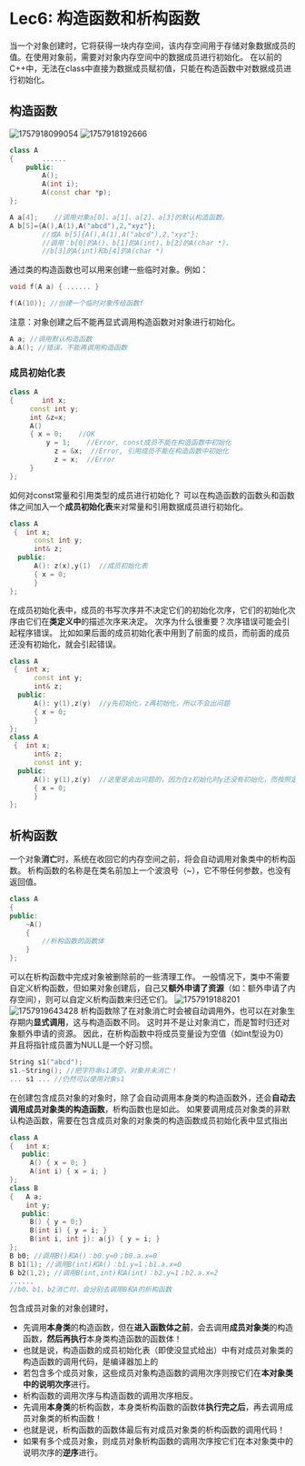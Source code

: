 # Lec6: 构造函数和析构函数
当一个对象创建时，它将获得一块内存空间，该内存空间用于存储对象数据成员的值。在使用对象前，需要对对象内存空间中的数据成员进行初始化。
在以前的C++中，无法在class中直接为数据成员赋初值，只能在构造函数中对数据成员进行初始化。
## 构造函数
![1757918099054](image/lec6/1757918099054.png)
![1757918192666](image/lec6/1757918192666.png)
```cpp
class A
{		......
	public:
		A();
		A(int i);
		A(const char *p);
};

A a[4];    //调用对象a[0]、a[1]、a[2]、a[3]的默认构造函数。
A b[5]={A(),A(1),A("abcd"),2,"xyz"}; 
		//或A b[5]{A(),A(1),A("abcd"),2,"xyz"}; 
		//调用：b[0]的A()、b[1]的A(int)、b[2]的A(char *)、
		//b[3]的A(int)和b[4]的A(char *)
```
通过类的构造函数也可以用来创建一些临时对象。例如：
```cpp
void f(A a) { ...... }

f(A(10)); //创建一个临时对象传给函数f
```
注意：对象创建之后不能再显式调用构造函数对对象进行初始化。
```cpp
A a; //调用默认构造函数
a.A(); //错误，不能再调用构造函数
```

### 成员初始化表
```cpp
class A 
{		int x;
     const int y;
     int &z=x;
     A()
     { x = 0;    //OK
	     y = 1;    //Error, const成员不能在构造函数中初始化
		   z = &x;  //Error, 引用成员不能在构造函数中初始化
		   z = x;  //Error
     }
};
```
如何对const常量和引用类型的成员进行初始化？
可以在构造函数的函数头和函数体之间加入一个**成员初始化表**来对常量和引用数据成员进行初始化。
```cpp
class A
 {  int x;
	  const int y;
	  int& z;
  public:
	  A(): z(x),y(1)  //成员初始化表
	  { x = 0;
	  }
};
```
在成员初始化表中，成员的书写次序并不决定它们的初始化次序，它们的初始化次序由它们在**类定义中**的描述次序来决定。
次序为什么很重要？次序错误可能会引起程序错误。
比如如果后面的成员初始化表中用到了前面的成员，而前面的成员还没有初始化，就会引起错误。
```cpp
class A
 {  int x;
	  const int y;
	  int& z;
  public:
	  A(): y(1),z(y)  //y先初始化，z再初始化，所以不会出问题
	  { x = 0;
	  }
};
class A
 {  int x;
	  int& z;
	  const int y;
  public:
	  A(): y(1),z(y)  //这里是会出问题的，因为在z初始化时y还没有初始化，而按照定义顺序，z应该在y之前初始化，所以会出问题
	  { x = 0;
	  }
};

```
## 析构函数
一个对象**消亡**时，系统在收回它的内存空间之前，将会自动调用对象类中的析构函数。
析构函数的名称是在类名前加上一个波浪号（~），它不带任何参数，也没有返回值。
```cpp
class A
{
public:
	~A()
	{
		//析构函数的函数体
	}
};
```
可以在析构函数中完成对象被删除前的一些清理工作。
一般情况下，类中不需要自定义析构函数，但如果对象创建后，自己又**额外申请了资源**（如：额外申请了内存空间），则可以自定义析构函数来归还它们。
![1757919188201](image/lec6/1757919188201.png)
![1757919643428](image/lec6/1757919643428.png)
析构函数除了在对象消亡时会被自动调用外，也可以在对象生存期内**显式调用**，这与构造函数不同。
这时并不是让对象消亡，而是暂时归还对象额外申请的资源。
因此，在析构函数中将成员变量设为空值（如int型设为0）并且将指针成员置为NULL是一个好习惯。
```cpp
String s1("abcd");
s1.~String(); //把字符串s1清空，对象并未消亡！
... s1 ... //仍然可以使用对象s1
```

在创建包含成员对象的对象时，除了会自动调用本身类的构造函数外，还会**自动去调用成员对象类的构造函数**，析构函数也是如此。
如果要调用成员对象类的非默认构造函数，需要在包含成员对象的对象类的构造函数成员初始化表中显式指出
```cpp
class A
{   int x;
   public:
	 A() { x = 0; }
	 A(int i) { x = i; }
};
class B
{   A a;
    int y;
   public:
     B() { y = 0;}
     B(int i) { y = i; } 
     B(int i, int j): a(j) { y = i; } 
};
B b0; //调用B()和A()：b0.y=0；b0.a.x=0
B b1(1); //调用B(int)和A()：b1.y=1；b1.a.x=0
B b2(1,2); //调用B(int,int)和A(int)：b2.y=1；b2.a.x=2
......
//b0、b1、b2消亡时，会分别去调用B和A的析构函数
```
包含成员对象的对象创建时，
- 先调用**本身类**的构造函数，但在**进入函数体之前**，会去调用**成员对象类**的构造函数，**然后再执行**本身类构造函数的函数体！
- 也就是说，构造函数的成员初始化表（即使没显式给出）中有对成员对象类的构造函数的调用代码，是编译器加上的
- 若包含多个成员对象，这些成员对象构造函数的调用次序则按它们在**本对象类中的说明次序**进行。
- 析构函数的调用次序与构造函数的调用次序相反。
- 先调用**本身类**的析构函数，本身类析构函数的函数体**执行完之后**，再去调用成员对象类的析构函数！
- 也就是说，析构函数的函数体最后有对成员对象类的析构函数的调用代码！
- 如果有多个成员对象，则成员对象析构函数的调用次序按它们在本对象类中的说明次序的**逆序**进行。